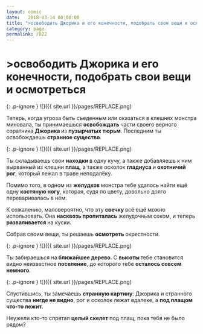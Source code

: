 ```yaml
---
layout: comic
date:   2018-03-14 00:00:00 
title: ">освободить Джорика и его конечности, подобрать свои вещи и осмотреться"
category: page
permalink: /022
---
```

# >освободить Джорика и его конечности, подобрать свои вещи и осмотреться

{: .p-ignore }
![]({{ site.url }}/pages/REPLACE.png)

Теперь, когда угроза быть съеденным или оказаться в клешнях монстра миновала, ты принимаешься <strong>освобождать </strong>части своего верного соратника <strong>Джорика </strong>из <strong>пузырчатых тюрьм</strong>. Последним ты освобождаешь <strong>странное существо</strong>.

{: .p-ignore }
![]({{ site.url }}/pages/REPLACE.png)

Ты складываешь свои <strong>находки </strong>в одну кучу, а также добавляешь к ним вырванный из клешни <strong>плащ</strong>, а также осколок <strong>гладиуса </strong>и <strong>охотничий рог</strong>, который лежал в траве неподалёку.

Помимо того, в одном из <strong>желудков </strong>монстра тебе удалось найти ещё одну <strong>костяную ногу</strong>, которая, судя по цвету, довольно долго переваривалась в нём.

К сожалению, маловероятно, что эту <strong>свечку </strong>всё ещё можно использовать. Она <strong>насквозь пропиталась</strong> желудочным соком, и теперь <strong>разваливается </strong>на куски.

Собрав своим вещи, ты решаешь <strong>осмотреть </strong>окрестности.

{: .p-ignore }
![]({{ site.url }}/pages/REPLACE.png)

Ты забираешься на<strong> ближайшее дерево</strong>. С <strong>высоты </strong>тебе становится видно неизвестное <strong>поселение</strong>, до которого тебе <strong>осталось совсем немного</strong>.

{: .p-ignore }
![]({{ site.url }}/pages/REPLACE.png)

Спустившись, ты замечаешь <strong>странную картину</strong>: Джорика и странного существа <strong>нигде не видно</strong>, рог и осколок лежат вдалеке, а <strong>под плащом что-то лежит.</strong> 

Неужели кто-то спрятал <strong>целый скелет</strong> под плащ, пока тебя не было рядом?
